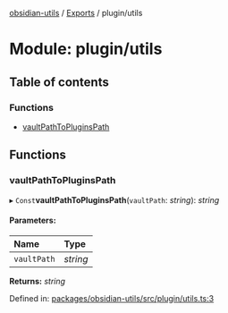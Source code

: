 [obsidian-utils](../README.md) / [Exports](../modules.md) / plugin/utils

# Module: plugin/utils

## Table of contents

### Functions

- [vaultPathToPluginsPath](plugin_utils.md#vaultpathtopluginspath)

## Functions

### vaultPathToPluginsPath

▸ `Const`**vaultPathToPluginsPath**(`vaultPath`: *string*): *string*

#### Parameters:

Name | Type |
:------ | :------ |
`vaultPath` | *string* |

**Returns:** *string*

Defined in: [packages/obsidian-utils/src/plugin/utils.ts:3](https://github.com/zephraph/obsidian-tools/blob/a18aea2/packages/obsidian-utils/src/plugin/utils.ts#L3)
